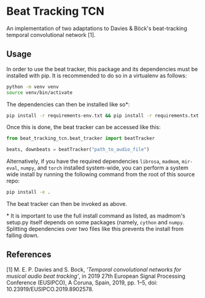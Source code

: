 # Beat Tracking TCN

An implementation of two adaptations to Davies &amp; Böck's beat-tracking temporal convolutional network [1].

## Usage

In order to use the beat tracker, this package and its dependencies must be installed with pip. It is recommended to do so in a virtualenv as follows:
```bash
python -m venv venv
source venv/bin/activate
```

The dependencies can then be installed like so*:
```bash
pip install -r requirements-env.txt && pip install -r requirements.txt
```

Once this is done, the beat tracker can be accessed like this:
```python
from beat_tracking_tcn.beat_tracker import beatTracker

beats, downbeats = beatTracker("path_to_audio_file")
```

Alternatively, if you have the required dependencies `librosa`, `madmom`, `mir-eval`, `numpy`, and `torch` installed system-wide, you can perform a system wide install by running the following command from the root of this source repo:
```bash
pip install -e .
```

The beat tracker can then be invoked as above.

\* It is important to use the full install command as listed, as madmom's setup.py itself depends on some packages (namely, `cython` and `numpy`. Splitting dependencies over two files like this prevents the install from falling down.

## References

[1] M. E. P. Davies and S. Bock, _‘Temporal convolutional networks for musical audio beat tracking’_, in 2019 27th European Signal Processing Conference (EUSIPCO), A Coruna, Spain, 2019, pp. 1–5, doi: 10.23919/EUSIPCO.2019.8902578.
